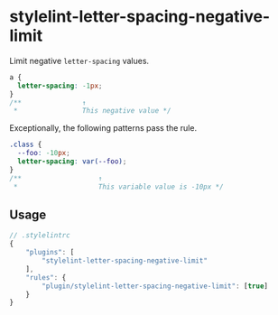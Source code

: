 # stylelint-letter-spacing-negative-limit

Limit negative `letter-spacing` values.

```css
a {
  letter-spacing: -1px;
}
/**               ↑
 *                This negative value */
```
Exceptionally, the following patterns pass the rule.

```css
.class {
  --foo: -10px;
  letter-spacing: var(--foo);
}
/**                   ↑
 *                    This variable value is -10px */
```

## Usage

```js
// .stylelintrc
{
    "plugins": [
        "stylelint-letter-spacing-negative-limit"
    ],
    "rules": {
        "plugin/stylelint-letter-spacing-negative-limit": [true]
    }
}
```

